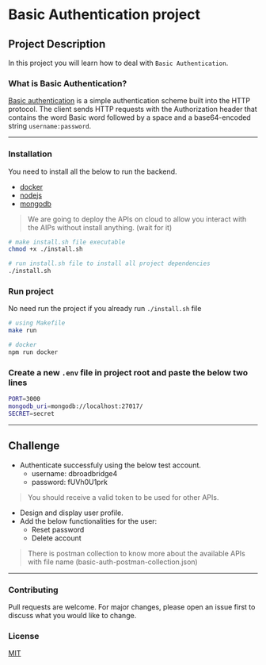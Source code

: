 # Basic Authentication project

## Project Description

In this project you will learn how to deal with `Basic Authentication`.

### What is Basic Authentication?

[Basic authentication](https://en.wikipedia.org/wiki/Basic_access_authentication) is a simple authentication scheme built into the HTTP protocol. The client sends HTTP requests with the Authorization header that contains the word Basic word followed by a space and a base64-encoded string `username:password`.

---

### Installation

You need to install all the below to run the backend.

- [docker](https://docs.docker.com/get-docker/)
- [nodejs](https://nodejs.org/en/download/)
- [mongodb](https://www.mongodb.com/docs/manual/installation/)

> We are going to deploy the APIs on cloud to allow you interact with the AIPs without install anything. (wait for it)

```bash
# make install.sh file executable
chmod +x ./install.sh

# run install.sh file to install all project dependencies
./install.sh
```

### Run project

No need run the project if you already run `./install.sh` file

```bash
# using Makefile
make run

# docker
npm run docker
```

### Create a new `.env` file in project root and paste the below two lines

```bash
PORT=3000
mongodb_uri=mongodb://localhost:27017/
SECRET=secret
```

---

## Challenge

- Authenticate successfuly using the below test account.
  - username: dbroadbridge4
  - password: fUVh0U1prk

> You should receive a valid token to be used for other APIs.

- Design and display user profile.
- Add the below functionalities for the user:
  - Reset password
  - Delete account

> There is postman collection to know more about the available APIs with file name (basic-auth-postman-collection.json)

---

### Contributing

Pull requests are welcome. For major changes, please open an issue first to discuss what you would like to change.

### License

[MIT](https://choosealicense.com/licenses/mit/)
